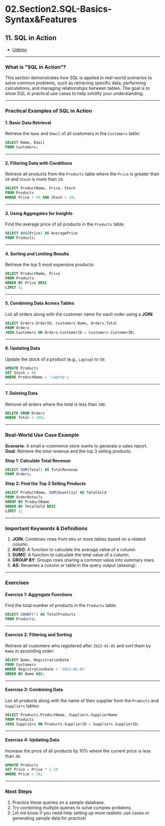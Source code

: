 # 02.Section2.SQL-Basics-Syntax&Features

## **11. SQL in Action**

- [Udemy](https://www.udemy.com/course/sql-the-complete-developers-guide-mysql-postgresql/learn/lecture/29340830#overview)

---

### **What is "SQL in Action"?**

This section demonstrates how SQL is applied in real-world scenarios to solve common problems, such as retrieving specific data, performing calculations, and managing relationships between tables. The goal is to show SQL in practical use cases to help solidify your understanding.

---

### **Practical Examples of SQL in Action**

#### **1. Basic Data Retrieval**

Retrieve the `Name` and `Email` of all customers in the `Customers` table:

```sql
SELECT Name, Email
FROM Customers;
```

---

#### **2. Filtering Data with Conditions**

Retrieve all products from the `Products` table where the `Price` is greater than `50` and `Stock` is more than `10`:

```sql
SELECT ProductName, Price, Stock
FROM Products
WHERE Price > 50 AND Stock > 10;
```

---

#### **3. Using Aggregates for Insights**

Find the average price of all products in the `Products` table:

```sql
SELECT AVG(Price) AS AveragePrice
FROM Products;
```

---

#### **4. Sorting and Limiting Results**

Retrieve the top 5 most expensive products:

```sql
SELECT ProductName, Price
FROM Products
ORDER BY Price DESC
LIMIT 5;
```

---

#### **5. Combining Data Across Tables**

List all orders along with the customer name for each order using a **JOIN**:

```sql
SELECT Orders.OrderID, Customers.Name, Orders.Total
FROM Orders
JOIN Customers ON Orders.CustomerID = Customers.CustomerID;
```

---

#### **6. Updating Data**

Update the stock of a product (e.g., `Laptop`) to `50`:

```sql
UPDATE Products
SET Stock = 50
WHERE ProductName = 'Laptop';
```

---

#### **7. Deleting Data**

Remove all orders where the total is less than `100`:

```sql
DELETE FROM Orders
WHERE Total < 100;
```

---

### **Real-World Use Case Example**

**Scenario**: A small e-commerce store wants to generate a sales report.  
**Goal**: Retrieve the total revenue and the top 3 selling products.

**Step 1: Calculate Total Revenue**

```sql
SELECT SUM(Total) AS TotalRevenue
FROM Orders;
```

**Step 2: Find the Top 3 Selling Products**

```sql
SELECT ProductName, SUM(Quantity) AS TotalSold
FROM OrderDetails
GROUP BY ProductName
ORDER BY TotalSold DESC
LIMIT 3;
```

---

### **Important Keywords & Definitions**

1. **JOIN**: Combines rows from two or more tables based on a related column.
2. **AVG()**: A function to calculate the average value of a column.
3. **SUM()**: A function to calculate the total value of a column.
4. **GROUP BY**: Groups rows sharing a common value into summary rows.
5. **AS**: Renames a column or table in the query output (aliasing).

---

### **Exercises**

#### **Exercise 1: Aggregate Functions**

Find the total number of products in the `Products` table:

```sql
SELECT COUNT(*) AS TotalProducts
FROM Products;
```

---

#### **Exercise 2: Filtering and Sorting**

Retrieve all customers who registered after `2022-01-01` and sort them by `Name` in ascending order:

```sql
SELECT Name, RegistrationDate
FROM Customers
WHERE RegistrationDate > '2022-01-01'
ORDER BY Name ASC;
```

---

#### **Exercise 3: Combining Data**

List all products along with the name of their supplier from the `Products` and `Suppliers` tables:

```sql
SELECT Products.ProductName, Suppliers.SupplierName
FROM Products
JOIN Suppliers ON Products.SupplierID = Suppliers.SupplierID;
```

---

#### **Exercise 4: Updating Data**

Increase the price of all products by 10% where the current price is less than `20`:

```sql
UPDATE Products
SET Price = Price * 1.10
WHERE Price < 20;
```

---

### **Next Steps**

1. Practice these queries on a sample database.
2. Try combining multiple queries to solve complex problems.
3. Let me know if you need help setting up more realistic use cases or generating sample data for practice!
